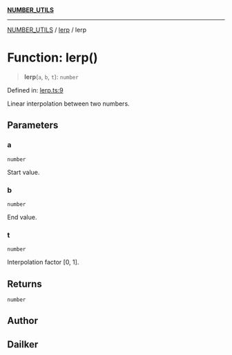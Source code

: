 [**NUMBER_UTILS**](../../README.md)

***

[NUMBER_UTILS](../../README.md) / [lerp](../README.md) / lerp

# Function: lerp()

> **lerp**(`a`, `b`, `t`): `number`

Defined in: [lerp.ts:9](https://github.com/dailker/everyutil/blob/54be0bab567ca8e189c5982902c59f3b7981d51d/src/number/lerp.ts#L9)

Linear interpolation between two numbers.

## Parameters

### a

`number`

Start value.

### b

`number`

End value.

### t

`number`

Interpolation factor [0, 1].

## Returns

`number`

## Author

## Dailker
